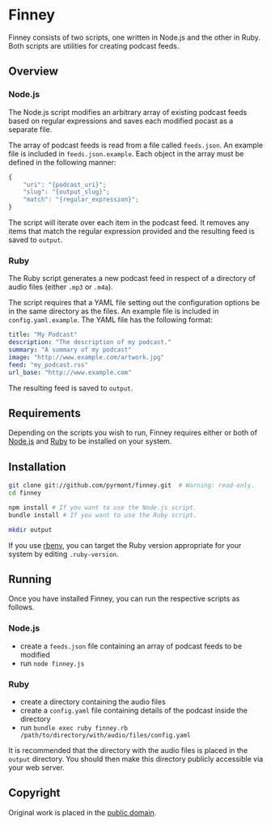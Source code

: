 # Finney

Finney consists of two scripts, one written in Node.js and the other in Ruby. Both scripts are utilities for creating podcast feeds.

## Overview

### Node.js

The Node.js script modifies an arbitrary array of existing podcast feeds based on regular expressions and saves each modified pocast as a separate file.

The array of podcast feeds is read from a file called `feeds.json`. An example file is included in `feeds.json.example`. Each object in the array must be defined in the following manner:

```javascript
{
    "uri": "{podcast_uri}";
    "slug": "{output_slug}";
    "match": "{regular_expression}";
}
```

The script will iterate over each item in the podcast feed. It removes any items that match the regular expression provided and the resulting feed is saved to `output`.

### Ruby

The Ruby script generates a new podcast feed in respect of a directory of audio files (either `.mp3` or `.m4a`).

The script requires that a YAML file setting out the configuration options be in the same directory as the files. An example file is included in `config.yaml.example`. The YAML file has the following format:

```yaml
title: "My Podcast"
description: "The description of my podcast."
summary: "A summary of my podcast"
image: "http://www.example.com/artwork.jpg"
feed: "my_podcast.rss"
url_base: "http://www.example.com"
```

The resulting feed is saved to `output`.

## Requirements

Depending on the scripts you wish to run, Finney requires either or both of [Node.js](http://nodejs.org/) and [Ruby](http://ruby-lang.org) to be installed on your system.

## Installation

```bash
git clone git://github.com/pyrmont/finney.git  # Warning: read-only.
cd finney

npm install # If you want to use the Node.js script.
bundle install # If you want to use the Ruby script.

mkdir output
```

If you use [rbenv](https://github.com/sstephenson/rbenv), you can target the Ruby version appropriate for your system by editing `.ruby-version`.

## Running

Once you have installed Finney, you can run the respective scripts as follows.

### Node.js

* create a `feeds.json` file containing an array of podcast feeds to be modified
* run `node finney.js`

### Ruby

* create a directory containing the audio files
* create a `config.yaml` file containing details of the podcast inside the directory
* run `bundle exec ruby finney.rb /path/to/directory/with/audio/files/config.yaml`

It is recommended that the directory with the audio files is placed in the `output` directory. You should then make this directory publicly accessible via your web server.

## Copyright

Original work is placed in the [public domain](http://creativecommons.org/publicdomain/zero/1.0/).